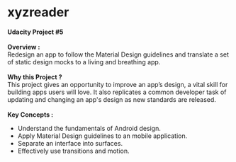 # xyzreader
<b>Udacity Project #5</b><br/>
<br/>
<b>Overview : </b><br/>
Redesign an app to follow the Material Design guidelines and translate a set of static design mocks to a living and breathing app.<br/>
<br/>
<b>Why this Project ? </b><br/>
This project gives an opportunity to improve an app’s design, a vital skill for building apps users will love. It also replicates a common developer task of updating and changing an app's design as new standards are released.<br/>
<br/>
<b>Key Concepts : </b><br/>
<ul>
  <li>Understand the fundamentals of Android design.</li>
  <li>Apply Material Design guidelines to an mobile application.</li>
  <li>Separate an interface into surfaces.</li>
  <li>Effectively use transitions and motion.</li>
</ul>
